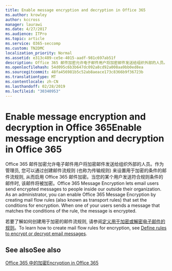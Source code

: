 ```yaml
---
title: Enable message encryption and decryption in Office 365
ms.author: krowley
author: kccross
manager: laurawi
ms.date: 4/27/2017
ms.audience: ITPro
ms.topic: article
ms.service: O365-seccomp
ms.custom: TN2DMC
localization_priority: Normal
ms.assetid: e313c489-ce5e-4015-aadf-981c697ab51f
description: Office 365 邮件加密允许电子邮件用户将加密邮件发送给组织外部的人员。作为管理员, 您可以通过创建用于设置加密条件的邮件流规则 (传输规则) 来启用 Office 365 邮件加密。
ms.openlocfilehash: 54d095c6b3b647dc092a8cd92a008aa9bb0ed8ea
ms.sourcegitcommit: 48fa456981b5c52ab8aeace173c8366b9f36723b
ms.translationtype: MT
ms.contentlocale: zh-CN
ms.lasthandoff: 02/28/2019
ms.locfileid: "30340953"
---
```

# <a name="enable-message-encryption-and-decryption-in-office-365"></a><span data-ttu-id="84815-104">Enable message encryption and decryption in Office 365</span><span class="sxs-lookup"><span data-stu-id="84815-104">Enable message encryption and decryption in Office 365</span></span>

<span data-ttu-id="84815-p102">Office 365 邮件加密允许电子邮件用户将加密邮件发送给组织外部的人员。作为管理员, 您可以通过创建邮件流规则 (也称为传输规则) 来设置用于加密的条件的邮件流规则, 从而启用 Office 365 邮件加密。当您的某个用户发送符合规则条件的邮件时, 该邮件将被加密。</span><span class="sxs-lookup"><span data-stu-id="84815-p102">Office 365 Message Encryption lets email users send encrypted messages to people inside our outside their organization. As an administrator, you can enable Office 365 Message Encryption by creating mail flow rules (also known as transport rules) that set the conditions for encryption. When one of your users sends a message that matches the conditions of the rule, the message is encrypted.</span></span>
  
<span data-ttu-id="84815-108">若要了解如何创建用于加密的邮件流规则, 请参阅[定义用于加密或解密电子邮件的规则](https://go.microsoft.com/fwlink/p/?LinkID=402846)。</span><span class="sxs-lookup"><span data-stu-id="84815-108">To learn how to create mail flow rules for encryption, see [Define rules to encrypt or decrypt email messages](https://go.microsoft.com/fwlink/p/?LinkID=402846).</span></span>
  
## <a name="see-also"></a><span data-ttu-id="84815-109">See also</span><span class="sxs-lookup"><span data-stu-id="84815-109">See also</span></span>

[<span data-ttu-id="84815-110">Office 365 中的加密</span><span class="sxs-lookup"><span data-stu-id="84815-110">Encryption in Office 365</span></span>](https://go.microsoft.com/fwlink/p/?LinkID=392525)

